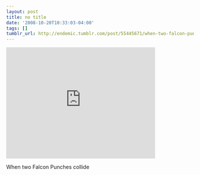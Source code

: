 ```yaml
---
layout: post
title: no title
date: '2008-10-20T10:33:03-04:00'
tags: []
tumblr_url: http://endemic.tumblr.com/post/55445671/when-two-falcon-punches-collide
---
```

<iframe width="400" height="300" id="youtube_iframe" src="https://www.youtube.com/embed/syLIpK1_ltw?feature=oembed&amp;enablejsapi=1&amp;origin=http://safe.txmblr.com&amp;wmode=opaque" frameborder="0" allowfullscreen></iframe>  

When two Falcon Punches collide

